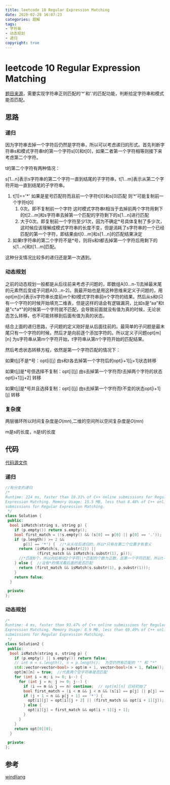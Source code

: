 ```yaml
---
title: leetcode 10 Regular Expression Matching
date: 2020-02-28 16:07:23
categories: 题解
tags:
- 字符串
- 动态规划
- 递归
copyright: true
---
```


# leetcode 10 Regular Expression Matching

[题目来源](<https://leetcode.com/problems/regular-expression-matching/> )，需要实现字符串正则匹配的'*'和'.'的匹配功能，判断给定字符串和模式能否匹配。

## 思路

### 递归

因为字符串去掉一个字符后仍然是字符串，所以可以考虑递归的形式。首先判断字符串s和模式字符串t的第一个字符s[0]和t[0]，如果二者第一个字符相等则接下来考虑第二个字符。

t的第二个字符有两种情况：

s[1...n]表示s字符串的第二个字符一直到结尾的子字符串，t[1...m]表示从第二个字符开始一直到结尾的子字符串。

1. t[1]=='*' 如果是星号匹配符而且前一个字符t[0]和s[0]匹配 则‘\*’可能复制前一个字符t[0]
   1. 0次。即不复制前一个字符 这时模式字符串t相当于去掉前两个字符用剩下的t[2...m]和s字符串去掉第一个匹配的字符剩下的s[1...n]进行匹配
   2. 大于0次。即复制前一个字符至少1次，因为不确定*号具体复制了多少次，这时候应该理解成模式字符串的长度不变，但是消耗了s字符串的一个已经匹配的第一个字符，即结果由t[0...m]和s[1...n]的匹配结果决定
2. 如果t字符串的第二个字符不是*号，则将s和t都去掉第一个字符后用剩下的s[1...n]和t[1...m]匹配。

这种分支情况比较多的递归还是第一次遇到。

### 动态规划

之前的动态规划一般都是从后往前来考虑子问题的，即数组A[0...n-1]去掉最末尾的元素然后变成子问题A[0...n-2]。我最开始也是用这种思维来定义子问题的，用opt\[m][n]表示s字符串长度前m个和t模式字符串前n个字符的结果。然后从s和t只有一个字符的时候开始填充二维表，但是这样的话会有逻辑漏洞，比如s是“aa”和t是"c\*a*"的时候第一个字符就不匹配，会导致前面就没有值为真的时候，无论状态怎么转移，也不可能转移到后面有值为真的状态。

结合上面的递归思路，子问题的定义刚好是从后面往前的。最简单的子问题是最末尾只有一个字符的时候，然后才是向前逐个添加字符的。所以定义子问题opt\[m][n] 为s字符串从第m个字符开始，t字符串从第n个字符开始的匹配结果。

然后考虑状态转移方程，依然是第一个字符匹配的情况下：

如果t[j]不是*号：opt\[i][j] 由s和t各去掉第一个字符后的opt\[i+1][j+1]状态转移

如果t[j]是*号但选择不复制：opt\[i][j] 由s去掉第一个字符而t去掉两个字符的状态opt\[i+1][j+2] 转移

如果t[j]是*号并且选择复制：opt\[i][j] 由s去掉第一个字符而t不变的状态opt\[i+1][j] 转移

### 复杂度

两层循环所以时间复杂度是$O(mn)$,二维的空间所以空间复杂度是$O(mn)$

m是s的长度，n是t的长度

## 代码

[代码源文件](<https://github.com/BraveY/Coding/blob/master/leetcode/10regular-expression-matching.cc> )

### 递归

```cc
//有分支的递归
/*
Runtime: 224 ms, faster than 10.31% of C++ online submissions for Regular
Expression Matching. Memory Usage: 15.5 MB, less than 8.48% of C++ online
submissions for Regular Expression Matching.
 */
class Solution {
 public:
  bool isMatch(string s, string p) {
    if (p.empty()) return s.empty();
    bool first_match = (!s.empty() && (s[0] == p[0] || p[0] == '.'));
    if (p.length() >= 2 &&
        p[1] == '*') {  //*从头往后递归的，所以*只有在第二个位置才有意义
      return (isMatch(s, p.substr(2)) ||
              (first_match && isMatch(s.substr(1), p)));
      //*匹配0个，所以向后移动2个字符||*匹配的个数为正数，且第一个字符匹配，所以t-1，而pattern的格式仍然不变，因为*没有取0所以还存在
    } else {  //没有*的情况看后面的是否匹配
      return (first_match && isMatch(s.substr(1), p.substr(1)));
    }
    return false;
  }

 private:
};
```

### 动态规划

```cc
/*
Runtime: 4 ms, faster than 93.47% of C++ online submissions for Regular
Expression Matching. Memory Usage: 8.9 MB, less than 69.49% of C++ online
submissions for Regular Expression Matching.
 */
class Solution2 {
 public:
  bool isMatch(string s, string p) {
    if (p.empty() || s.empty()) return false;
    // int m = s.length(), n = p.length();  为空仍然有匹配的 "" 和 "*"
    std::vector<vector<bool> > opt(m + 1, vector<bool>(n + 1, false));
    opt[m][n] = true;  //代表两个空字符串是否匹配
    for (int i = m; i >= 0; i--) {
      for (int j = n; j >= 0; j--) {
        if (i == m && j == n) continue;  // opt[m][n] 已经初始了
        bool first_match = (i < m && j < n && (s[i] == p[j] || p[j] == '.'));
        if (j + 1 < n && p[j + 1] == '*') {
          opt[i][j] = opt[i][j + 2] || (first_match && opt[i + 1][j]);
        } else {
          opt[i][j] = first_match && opt[i + 1][j + 1];
        }
      }
    }
    return opt[0][0];
  }

 private:
};
```

## 参考

[windliang ](<https://leetcode.wang/leetCode-10-Regular-Expression-Matching.html> )